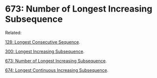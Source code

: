 # 673: Number of Longest Increasing Subsequence

Related:

[128: Longest Consecutive Sequence](../LC128).

[300: Longest Increasing Subsequence](../LC300).

[673: Number of Longest Increasing Subsequence](../LC673).

[674: Longest Continuous Increasing Subsequence](../LC674).